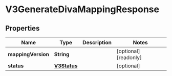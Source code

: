 

# V3GenerateDivaMappingResponse


## Properties

| Name | Type | Description | Notes |
|------------ | ------------- | ------------- | -------------|
|**mappingVersion** | **String** |  |  [optional] [readonly] |
|**status** | [**V3Status**](V3Status.md) |  |  [optional] |



